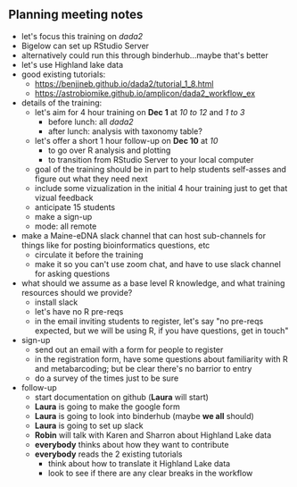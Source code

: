 ## Planning meeting notes

- let's focus this training on *dada2*
- Bigelow can set up RStudio Server
- alternatively could run this through binderhub...maybe that's better
- let's use Highland lake data
- good existing tutorials:
    - https://benjjneb.github.io/dada2/tutorial_1_8.html
    - https://astrobiomike.github.io/amplicon/dada2_workflow_ex
- details of the training:
    - let's aim for 4 hour training on **Dec 1** at *10 to 12* and *1 to 3*
        - before lunch: all *dada2*
        - after lunch: analysis with taxonomy table?
    - let's offer a short 1 hour follow-up on **Dec 10** at *10*
        - to go over R analysis and plotting
        - to transition from RStudio Server to your local computer
    - goal of the training should be in part to help students self-asses and figure out what they need next
    - include some vizualization in the initial 4 hour training just to get that vizual feedback
    - anticipate 15 students
    - make a sign-up
    - mode: all remote 
- make a Maine-eDNA slack channel that can host sub-channels for things like for posting bioinformatics questions, etc
    - circulate it before the training
    - make it so you can't use zoom chat, and have to use slack channel for asking questions
- what should we assume as a base level R knowledge, and what training resources should we provide?
    - install slack
    - let's have no R pre-reqs
    - in the email inviting students to register, let's say "no pre-reqs expected, but we will be using R, if you have questions, get in touch"
- sign-up
    - send out an email with a form for people to register
    - in the registration form, have some questions about familiarity with R and metabarcoding; but be clear there's no barrior to entry
    - do a survey of the times just to be sure
- follow-up
    - start documentation on github (**Laura** will start)
    - **Laura** is going to make the google form
    - **Laura** is going to look into binderhub (maybe **we all** should)
    - **Laura** is going to set up slack
    - **Robin** will talk with Karen and Sharron about Highland Lake data
    - **everybody** thinks about how they want to contribute 
    - **everybody** reads the 2 existing tutorials
        - think about how to translate it Highland Lake data
        - look to see if there are any clear breaks in the workflow
